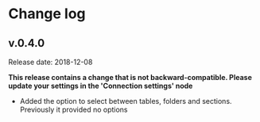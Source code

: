 # Change log

## v.0.4.0
Release date: 2018-12-08

**This release contains a change that is not backward-compatible. Please update your settings in the 'Connection settings' node**
- Added the option to select between tables, folders and sections. Previously it provided no options
